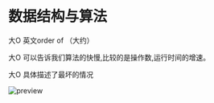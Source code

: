 # 数据结构与算法

大O 英文order of （大约）

大O 可以告诉我们算法的快慢,比较的是操作数,运行时间的增速。

大O 具体描述了最坏的情况

![preview](https://public-1257059699.cos.ap-beijing.myqcloud.com/PicGo/v2-56d1f8d92750502ef5c7bc893ac3498b_r.jpg)





